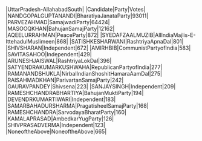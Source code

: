  
|UttarPradesh-AllahabadSouth|
|Candidate|Party|Votes|
|NANDGOPALGUPTANANDI|BharatiyaJanataParty|93011|
|PARVEZAHMAD|SamajwadiParty|64424|
|MASOOQKHAN|BahujanSamajParty|12162|
|AQEELURRAHMAN|PeaceParty|872|
|SYEDAFZAALMUZIB|AllIndiaMajlis-E-IttehadulMuslimeen|868|
|SATISHKESHARWANI|RashtriyaApnaDal|801|
|SHIVSHARAN|Independent|672|
|AMIRHBIB|CommunistPartyofIndia|583|
|SAVITASAHOO|Independent|429|
|ARUNESHJAISWAL|RashtriyaLokDal|396|
|SATYENDRAKUMARKUSHWAHA|RepublicanPartyofIndia|277|
|RAMANANDSHUKLA|NirbalIndianShoshitHamaraAamDal|275|
|RAISAHMADKHAN|ParivartanSamajParty|242|
|GAURAVPANDEY|Shivsena|223|
|SANJAYSINGH|Independent|209|
|RAMESHCHANDRABHARTIYA|BahujanMuktiParty|194|
|DEVENDRKUMARTIWARI|Independent|183|
|SAMARBAHADURSHARMA|PragatisheelSamajParty|168|
|RAMESHCHANDRA|SarvodayaBharatParty|160|
|KAMALAPRASAD|AmbedkarYugParty|126|
|SHIVPRASADVERMA|Independent|123|
|NoneoftheAbove|NoneoftheAbove|665|
